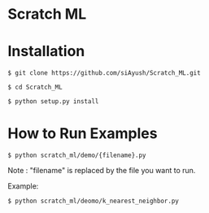 # Scratch ML

# Installation

```
$ git clone https://github.com/siAyush/Scratch_ML.git

$ cd Scratch_ML

$ python setup.py install
```

# How to Run Examples
```
$ python scratch_ml/demo/{filename}.py
```

Note : "filename" is replaced by the file you want to run.

Example: 
```
$ python scratch_ml/deomo/k_nearest_neighbor.py
```
